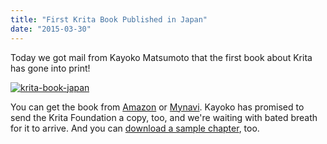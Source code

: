 ```yaml
---
title: "First Krita Book Published in Japan"
date: "2015-03-30"
---
```


Today we got mail from Kayoko Matsumoto that the first book about Krita has gone into print!

[![krita-book-japan](/images/posts/2015/krita-book-japan-214x300.jpg)](https://krita.org/wp-content/uploads/2015/03/krita-book-japan.jpg)

You can get the book from [Amazon](http://urx.nu/iXXQ) or [Mynavi](https://book.mynavi.jp/ec/products/detail/id=37178). Kayoko has promised to send the Krita Foundation a copy, too, and we're waiting with bated breath for it to arrive. And you can [download a sample chapter](http://files.kde.org/krita/marketing/Japanese_KritaBook_Sample.pdf), too.

